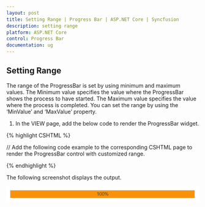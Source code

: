```yaml
---
layout: post
title: Setting Range | Progress Bar | ASP.NET Core | Syncfusion
description: setting range
platform: ASP.NET Core
control: Progress Bar
documentation: ug
---
```


## Setting Range

The range of the ProgressBar is set by using minimum and maximum values. The Minimum value specifies the value where the ProgressBar shows the process to have started. The Maximum value specifies the value where the process is completed. You can set the range by using the ‘MinValue’ and ‘MaxValue’ property.

1. In the VIEW page, add the below code to render the ProgressBar widget.

{% highlight CSHTML  %}

// Add the following code example to the corresponding CSHTML page to render the ProgressBar control with customized range.

<ej-progress-bar id="progressBar" min-value="40" max-value="80" value="80" text="100%" height="20" width="500"/>

{% endhighlight %}

 The following screenshot displays the output.

![](Setting-Range_images/Setting-Range_img1.png)